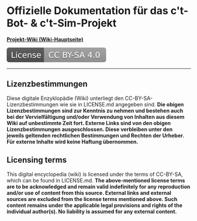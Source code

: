 # Offizielle Dokumentation für das c't-Bot- & c't-Sim-Projekt

**[Projekt-Wiki (Wiki-Hauptseite)](doc/wiki_main.md)**

[![License: CC BY-SA 4.0](LICENSE.svg)](https://creativecommons.org/licenses/by-sa/4.0/)

-----

## Lizenzbestimmungen
Diese digitale Enzyklopädie (Wiki) unterliegt den CC-BY-SA-Lizenzbestimmungen wie sie in LICENSE.md angegeben sind.
**Die obigen Lizenzbestimmungen sind zur Kenntnis zu nehmen und bestehen auch bei der Vervielfältigung und/oder Verwendung von Inhalten aus diesem Wiki auf unbestimmte Zeit fort. Externe Links sind von den obigen Lizenzbestimmungen ausgeschlossen.
Diese verbleiben unter den jeweils geltenden rechtlichen Bestimmungen und Rechten der Urheber.
Für externe Inhalte wird keine Haftung übernommen.**


## Licensing terms
This digital encyclopedia (wiki) is licensed under the terms of CC-BY-SA, which can be found in LICENSE.md.
**The above-mentioned license terms are to be acknowledged and remain valid indefinitely for any reproduction and/or use of content from this source. External links and external sources are excluded from the license terms mentioned above.
Such content remains under the applicable legal provisions and rights of the individual author(s).
No liability is assumed for any external content.**
